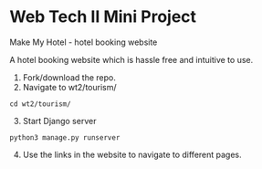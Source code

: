# Web Tech II Mini Project
Make My Hotel - hotel booking website

A hotel booking website which is hassle free and intuitive to use.

1. Fork/download the repo.
2. Navigate to wt2/tourism/ 
```
cd wt2/tourism/
```
3. Start Django server 
```
python3 manage.py runserver
```
4. Use the links in the website to navigate to different pages.


